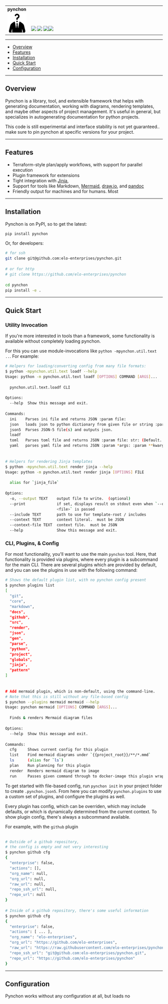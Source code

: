 <table>
  <tr>
    <td colspan=2><strong>
    pynchon
      </strong>&nbsp;&nbsp;&nbsp;&nbsp;
    </td>
  </tr>
  <tr>
    <td width=15%><img src=docs/img/icon.png style="width:150px"></td>
    <td>
      <br/><br/>
      <a href=https://pypi.python.org/pypi/pynchon/><img src="https://img.shields.io/pypi/l/pynchon.svg"></a>
      <a href=https://pypi.python.org/pypi/pynchon/><img src="https://badge.fury.io/py/pynchon.svg"></a>
      <a href="https://github.com/elo-enterprises/pynchon/actions/workflows/python-publish.yml"><img src="https://github.com/elo-enterprises/pynchon/actions/workflows/python-publish.yml/badge.svg"></a><a href="https://github.com/elo-enterprises/pynchon/actions/workflows/python-test.yml"><img src="https://github.com/elo-enterprises/pynchon/actions/workflows/python-test.yml/badge.svg"></a>
    </td>
  </tr>
</table>

---------------------------------------------------------------------------------

<div class="toc">
<ul>
<li><a href="#overview">Overview</a></li>
<li><a href="#features">Features</a></li>
<li><a href="#installation">Installation</a></li>
<li><a href="#quick-start">Quick Start</a></li>
<li><a href="#configuration">Configuration</a></li>
</ul>
</div>


---------------------------------------------------------------------------------

## Overview

Pynchon is a library, tool, and extensible framework that helps with generating documentation, working with diagrams, rendering templates, and maybe other aspects of project management.  It's useful in general, but specializes in autogenerating documentation for python projects.

This code is still experimental and interface stability is not yet guaranteed.. make sure to pin pynchon at specific versions for your project.

---------------------------------------------------------------------------------

## Features

* Terraform-style plan/apply workflows, with support for parallel execution
* Plugin framework for extensions
* Tight integration with [Jinja](#),
* Support for tools like Markdown, [Mermaid](#), [draw.io](#), and [pandoc](#)
* Friendly output for machines and for humans.  Most

---------------------------------------------------------------------------------

## Installation

Pynchon is on PyPI, so to get the latest:

```bash
pip install pynchon
```

Or, for developers:

```bash
# for ssh
git clone git@github.com:elo-enterprises/pynchon.git

# or for http
# git clone https://github.com/elo-enterprises/pynchon

cd pynchon
pip install -e .
```

---------------------------------------------------------------------------------

## Quick Start

### Utility Invocation

If you're more interested in tools than a framework, some functionality is available without completely loading pynchon.

For this you can use module-invocations like `python -mpynchon.util.text ..`. For example:

```bash
# Helpers for loading/converting config from many file formats:
$ python -mpynchon.util.text loadf --help
Usage: python -m pynchon.util.text loadf [OPTIONS] COMMAND [ARGS]...

  pynchon.util.text.loadf CLI

Options:
  --help  Show this message and exit.

Commands:
  ini    Parses ini file and returns JSON :param file:
  json   loads json to python dictionary from given file or string :param...
  json5  Parses JSON-5 file(s) and outputs json.
  loadf
  toml   Parses toml file and returns JSON :param file: str: (Default...
  yaml   parses yaml file and returns JSON :param *args: :param **kwargs:


# Helpers for rendering Jinja templates
$ python -mpynchon.util.text render jinja --help
Usage: python -m pynchon.util.text render jinja [OPTIONS] FILE

  alias for `jinja_file`

Options:
  -o, --output TEXT    output file to write.  (optional)
  --print              if set, displays result on stdout even when `--output
                       <file>` is passed
  --include TEXT       path to use for template-root / includes
  --context TEXT       context literal.  must be JSON
  --context-file TEXT  context file.  must be JSON
  --help               Show this message and exit.

```

### CLI, Plugins, & Config

For most functionality, you'll want to use the main `pynchon` tool.  Here, that functionality is provided via plugins, where every plugin is a subcommand for the main CLI.  There are several plugins which are provided by default, and you can see the plugins in use with the following command:

```bash
# Shows the default plugin list, with no pynchon config present
$ pynchon plugins list
[
  "git",
  "core",
  "markdown",
  "docs",
  "github",
  "src",
  "render",
  "json",
  "gen",
  "parse",
  "python",
  "project",
  "globals",
  "jinja",
  "pattern"
]


# Add mermaid plugin, which is non-default, using the command-line.
# Note that this is still without any file-based config
$ pynchon --plugins mermaid mermaid --help
Usage: pynchon mermaid [OPTIONS] COMMAND [ARGS]...

  Finds & renders Mermaid diagram files

Options:
  --help  Show this message and exit.

Commands:
  cfg     Shows current config for this plugin
  list    Find mermaid diagrams under `{{project_root}}/**/*.mmd`
  ls      (alias for `ls`)
  plan    Run planning for this plugin
  render  Renders mermaid diagram to image
  run     Passes given command through to docker-image this plugin wraps

```

To get started with file-based config, run `pynchon init` in your project folder to create `.pynchon.json5`.  From here you can modify `pynchon.plugins` to use a custom set of plugins, and configure the plugins as well.

Every plugin has config, which can be overriden, which may include defaults, or which is dynamically determined from the current context.  To show plugin config, there's always a subcommand available.

For example, with the `github` plugin

```bash

# Outside of a github repository,
# the config is empty and not very interesting
$ pynchon github cfg
{
  "enterprise": false,
  "actions": [],
  "org_name": null,
  "org_url": null,
  "raw_url": null,
  "repo_ssh_url": null,
  "repo_url": null
}

# Inside of a github repository, there's some useful information
$ pynchon github cfg
{
  "enterprise": false,
  "actions": [ ... ],
  "org_name": "elo-enterprises",
  "org_url": "https://github.com/elo-enterprises",
  "raw_url": "https://raw.githubusercontent.com/elo-enterprises/pynchon",
  "repo_ssh_url": "git@github.com:elo-enterprises/pynchon.git",
  "repo_url": "https://github.com/elo-enterprises/pynchon"
}
```





---------------------------------------------------------------------------------

## Configuration


Pynchon works without any configuration at all, but loads no

